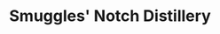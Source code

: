 ---
title: "Smuggles' Notch Distillery"
url: /waterbury-center/smuggles-notch-distillery/
shop: alcohol
---